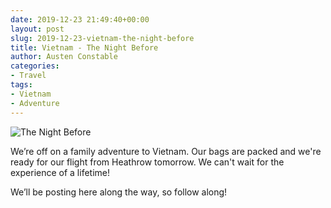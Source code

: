 ```yaml
---
date: 2019-12-23 21:49:40+00:00
layout: post
slug: 2019-12-23-vietnam-the-night-before
title: Vietnam - The Night Before
author: Austen Constable
categories:
- Travel
tags:
- Vietnam
- Adventure
---
```


![The Night Before](../images/2019-12-23-IMG_5737.jpeg)

We’re off on a family adventure to Vietnam. Our bags are packed and we're ready for our flight from Heathrow tomorrow. We can't wait for the experience of a lifetime!

We’ll be posting here along the way, so follow along!

